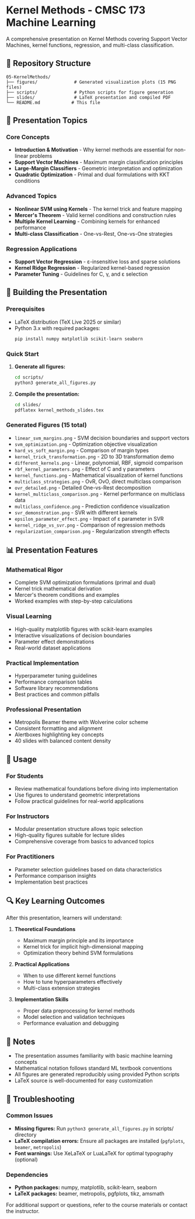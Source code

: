 # Kernel Methods - CMSC 173 Machine Learning

A comprehensive presentation on Kernel Methods covering Support Vector Machines, kernel functions, regression, and multi-class classification.

## 📁 Repository Structure

```
05-KernelMethods/
├── figures/              # Generated visualization plots (15 PNG files)
├── scripts/              # Python scripts for figure generation
├── slides/               # LaTeX presentation and compiled PDF
└── README.md            # This file
```

## 🎯 Presentation Topics

### Core Concepts
- **Introduction & Motivation** - Why kernel methods are essential for non-linear problems
- **Support Vector Machines** - Maximum margin classification principles
- **Large-Margin Classifiers** - Geometric interpretation and optimization
- **Quadratic Optimization** - Primal and dual formulations with KKT conditions

### Advanced Topics
- **Nonlinear SVM using Kernels** - The kernel trick and feature mapping
- **Mercer's Theorem** - Valid kernel conditions and construction rules
- **Multiple Kernel Learning** - Combining kernels for enhanced performance
- **Multi-class Classification** - One-vs-Rest, One-vs-One strategies

### Regression Applications
- **Support Vector Regression** - ε-insensitive loss and sparse solutions
- **Kernel Ridge Regression** - Regularized kernel-based regression
- **Parameter Tuning** - Guidelines for C, γ, and ε selection

## 🔧 Building the Presentation

### Prerequisites
- LaTeX distribution (TeX Live 2025 or similar)
- Python 3.x with required packages:
  ```bash
  pip install numpy matplotlib scikit-learn seaborn
  ```

### Quick Start
1. **Generate all figures:**
   ```bash
   cd scripts/
   python3 generate_all_figures.py
   ```

2. **Compile the presentation:**
   ```bash
   cd slides/
   pdflatex kernel_methods_slides.tex
   ```

### Generated Figures (15 total)
- `linear_svm_margins.png` - SVM decision boundaries and support vectors
- `svm_optimization.png` - Optimization objective visualization
- `hard_vs_soft_margin.png` - Comparison of margin types
- `kernel_trick_transformation.png` - 2D to 3D transformation demo
- `different_kernels.png` - Linear, polynomial, RBF, sigmoid comparison
- `rbf_kernel_parameters.png` - Effect of C and γ parameters
- `kernel_functions.png` - Mathematical visualization of kernel functions
- `multiclass_strategies.png` - OvR, OvO, direct multiclass comparison
- `ovr_detailed.png` - Detailed One-vs-Rest decomposition
- `kernel_multiclass_comparison.png` - Kernel performance on multiclass data
- `multiclass_confidence.png` - Prediction confidence visualization
- `svr_demonstration.png` - SVR with different kernels
- `epsilon_parameter_effect.png` - Impact of ε parameter in SVR
- `kernel_ridge_vs_svr.png` - Comparison of regression methods
- `regularization_comparison.png` - Regularization strength effects

## 📊 Presentation Features

### Mathematical Rigor
- Complete SVM optimization formulations (primal and dual)
- Kernel trick mathematical derivation
- Mercer's theorem conditions and examples
- Worked examples with step-by-step calculations

### Visual Learning
- High-quality matplotlib figures with scikit-learn examples
- Interactive visualizations of decision boundaries
- Parameter effect demonstrations
- Real-world dataset applications

### Practical Implementation
- Hyperparameter tuning guidelines
- Performance comparison tables
- Software library recommendations
- Best practices and common pitfalls

### Professional Presentation
- Metropolis Beamer theme with Wolverine color scheme
- Consistent formatting and alignment
- Alertboxes highlighting key concepts
- 40 slides with balanced content density

## 🚀 Usage

### For Students
- Review mathematical foundations before diving into implementation
- Use figures to understand geometric interpretations
- Follow practical guidelines for real-world applications

### For Instructors
- Modular presentation structure allows topic selection
- High-quality figures suitable for lecture slides
- Comprehensive coverage from basics to advanced topics

### For Practitioners
- Parameter selection guidelines based on data characteristics
- Performance comparison insights
- Implementation best practices

## 🔍 Key Learning Outcomes

After this presentation, learners will understand:

1. **Theoretical Foundations**
   - Maximum margin principle and its importance
   - Kernel trick for implicit high-dimensional mapping
   - Optimization theory behind SVM formulations

2. **Practical Applications**
   - When to use different kernel functions
   - How to tune hyperparameters effectively
   - Multi-class extension strategies

3. **Implementation Skills**
   - Proper data preprocessing for kernel methods
   - Model selection and validation techniques
   - Performance evaluation and debugging

## 📝 Notes

- The presentation assumes familiarity with basic machine learning concepts
- Mathematical notation follows standard ML textbook conventions
- All figures are generated reproducibly using provided Python scripts
- LaTeX source is well-documented for easy customization

## 🔧 Troubleshooting

### Common Issues
- **Missing figures:** Run `python3 generate_all_figures.py` in scripts/ directory
- **LaTeX compilation errors:** Ensure all packages are installed (`pgfplots`, `beamer`, `metropolis`)
- **Font warnings:** Use XeLaTeX or LuaLaTeX for optimal typography (optional)

### Dependencies
- **Python packages:** numpy, matplotlib, scikit-learn, seaborn
- **LaTeX packages:** beamer, metropolis, pgfplots, tikz, amsmath

For additional support or questions, refer to the course materials or contact the instructor.